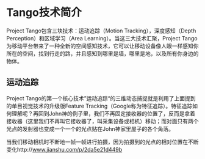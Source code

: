 # Tango技术简介

Project Tango包含三块技术：运动追踪（Motion Tracking），深度感知（Depth Perception）和区域学习（Area Learning）。当这三大技术汇聚，Project Tango为移动平台带来了一种全新的空间感知技术，它可以让移动设备像人眼一样感知你所在的空间，找到行走的路，并且感知到哪里是墙，哪里是地，以及所有你身边的物体。

## 运动追踪

Project Tango的第一个核心技术”运动追踪“的三维动态捕捉就是利用了上面提到的单目视觉技术的升级版Feature Tracking（Google称为特征追踪）。特征追踪如何理解呢？再回到John神的例子里，我们不再固定接收器的位置了，反而是拿着接收器（这里我们不再叫它接收器了，叫采集设备或相机）移动；而对面只有两个光点的发射器也变成一个一个的光点贴在John神家里屋子的各个角落。

当我们移动相机时不断地一帧一帧进行拍摄，因为拍摄到的光点的相对位置在不断变化http://www.jianshu.com/p/2da5e21d449b

